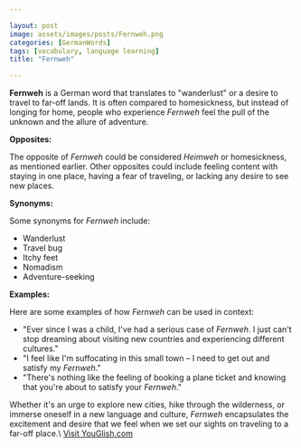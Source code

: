 ```yaml
---

layout: post
image: assets/images/posts/Fernweh.png
categories: [GermanWords]
tags: [vocabulary, language learning]
title: "Fernweh"

---
```


**Fernweh** is a German word that translates to "wanderlust" or a desire to travel to far-off lands. It is often compared to homesickness, but instead of longing for home, people who experience *Fernweh* feel the pull of the unknown and the allure of adventure.

**Opposites:**

The opposite of *Fernweh* could be considered *Heimweh* or homesickness, as mentioned earlier. Other opposites could include feeling content with staying in one place, having a fear of traveling, or lacking any desire to see new places.

**Synonyms:**

Some synonyms for *Fernweh* include:

- Wanderlust
- Travel bug
- Itchy feet
- Nomadism
- Adventure-seeking

**Examples:**

Here are some examples of how *Fernweh* can be used in context:

- "Ever since I was a child, I've had a serious case of *Fernweh*. I just can't stop dreaming about visiting new countries and experiencing different cultures."
- "I feel like I'm suffocating in this small town – I need to get out and satisfy my *Fernweh*."
- "There's nothing like the feeling of booking a plane ticket and knowing that you're about to satisfy your *Fernweh*."

Whether it's an urge to explore new cities, hike through the wilderness, or immerse oneself in a new language and culture, *Fernweh* encapsulates the excitement and desire that we feel when we set our sights on traveling to a far-off place.\ <a id="yg-widget-0" class="youglish-widget" data-query="Fernweh" data-lang="german" data-components="8412" data-auto-start="0" data-bkg-color="theme_light" data-title="How%20to%20pronounce%20Fernweh%20in%20German"  rel="nofollow" href="https://youglish.com">Visit YouGlish.com</a><script async src="https://youglish.com/public/emb/widget.js" charset="utf-8"></script>